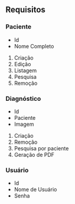## Requisitos
### Paciente
- Id
- Nome Completo

1. Criação
2. Edição
3. Listagem
4. Pesquisa
5. Remoção

### Diagnóstico
- Id
- Paciente
- Imagem

1. Criação
2. Remoção
3. Pesquisa por paciente
4. Geração de PDF

### Usuário
- Id
- Nome de Usuário
- Senha
